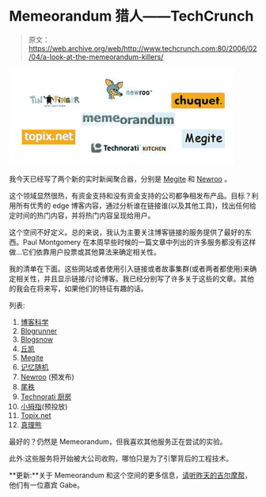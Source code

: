 # Memeorandum 猎人——TechCrunch

> 原文：<https://web.archive.org/web/http://www.techcrunch.com:80/2006/02/04/a-look-at-the-memeorandum-killers/>

![](img/e5d1f1b21953c15d04403f4524682ce6.png)

我今天已经写了两个新的实时新闻聚合器，分别是 [Megite](https://web.archive.org/web/20220707182528/http://www.beta.techcrunch.com/2006/02/03/is-megite-a-contender/) 和 [Newroo](https://web.archive.org/web/20220707182528/http://www.beta.techcrunch.com/2006/02/03/newroos-real-time-news-aggregator/) 。

这个领域显然很热，有资金支持和没有资金支持的公司都争相发布产品。目标？利用所有优秀的 edge 博客内容，通过分析谁在链接谁(以及其他工具)，找出任何给定时间的热门内容，并将热门内容呈现给用户。

这个空间不好定义。总的来说，我认为主要关注博客链接的服务提供了最好的东西。Paul Montgomery 在本周早些时候的一篇文章中列出的许多服务都没有这样做…它们依靠用户投票或其他算法来确定相关性。

我的清单在下面。这些网站或者使用引入链接或者故事集群(或者两者都使用)来确定相关性，并且显示链接/讨论博客。我已经分别写了许多关于这些的文章。其他的我会在将来写，如果他们的特征有趣的话。

列表:

1.  [博客科学](https://web.archive.org/web/20220707182528/http://www.blogniscient.com/)
2.  [Blogrunner](https://web.archive.org/web/20220707182528/http://annotatedtimes.blogrunner.com/)
3.  [Blogsnow](https://web.archive.org/web/20220707182528/http://www.blogsnow.com/)
4.  [丘凯](https://web.archive.org/web/20220707182528/http://www.chuquet.com/)
5.  [Megite](https://web.archive.org/web/20220707182528/http://www.megite.com/)
6.  [记忆随机](https://web.archive.org/web/20220707182528/http://tech.memeorandum.com/)
7.  [Newroo](https://web.archive.org/web/20220707182528/http://www.newroo.com/) (预发布)
8.  [尾秩](https://web.archive.org/web/20220707182528/http://www.tailrank.com/)
9.  [Technorati 厨房](https://web.archive.org/web/20220707182528/http://kitchen.technorati.com/explore/)
10.  [小拇指](https://web.archive.org/web/20220707182528/http://www.tinfinger.com/)(预投放)
11.  [Topix.net](https://web.archive.org/web/20220707182528/http://www.topix.net/blogs)
12.  [真理熊](https://web.archive.org/web/20220707182528/http://www.truthlaidbear.com/topics.php)

最好的？仍然是 Memeorandum，但我喜欢其他服务正在尝试的实验。

此外:这些服务将开始被大公司收购，哪怕只是为了引擎背后的工程技术。

**更新:**关于 Memeorandum 和这个空间的更多信息，[请听昨天的吉尔摩帮](https://web.archive.org/web/20220707182528/http://gillmorgang.podshow.com/?p=30)，他们有一位嘉宾 Gabe。
